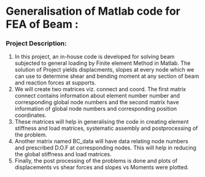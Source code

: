 # Generalisation of Matlab code for FEA of Beam :
### Project Description:
1. In this project, an in-house code is developed for solving beam subjected to general loading by Finite element Method in Matlab. The solution of Project yields displacments, slopes at every node which we can use to determine shear and bending moment at any section of beam and reaction forces at supports. 
2. We will create two matrices viz. connect and coord. The first matrix connect contains information about element number number and corresponding global node numbers and the second matrix have information of global node numbers and corresponding position coordinates. 
3. These matrices will help in generalising the code in creating element stiffness and load matrices, systematic assembly and postprocessing of the problem.
4. Another matrix named BC_data will have data relating node numbers and prescribed D.O.F at corresponding nodes. This will help in reducing the global stiffness and load matrices.
5. Finally, the post processing of the problems is done and plots of displacements vs shear forces and slopes vs Moments were plotted. 
